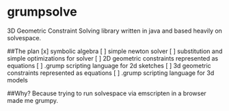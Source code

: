 # grumpsolve
3D Geometric Constraint Solving library written in java and based heavily on solvespace.

##The plan
[x] symbolic algebra
[ ] simple newton solver
[ ] substitution and simple optimizations for solver
[ ] 2D geometric constraints represented as equations
[ ] .grump scripting language for 2d sketches
[ ] 3d geometric constraints represented as equations
[ ] .grump scripting language for 3d models

##Why?
Because trying to run solvespace via emscripten in a browser made me grumpy.
